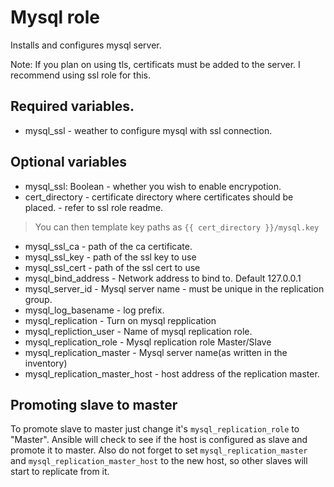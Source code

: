 # Mysql role

Installs and configures mysql server.

Note: If you plan on using tls, certificats must be added to the server.
I recommend using ssl role for this.

## Required variables.

* mysql_ssl - weather to configure mysql with ssl connection.


## Optional variables

* mysql_ssl: Boolean - whether you wish to enable encrypotion.
* cert_directory - certificate directory where certificates should be placed. - refer to ssl role readme.
> You can then template key paths as ```{{ cert_directory }}/mysql.key```

* mysql_ssl_ca - path of the ca certificate.
* mysql_ssl_key - path of the ssl key to use
* mysql_ssl_cert - path of the ssl cert to use
* mysql_bind_address - Network address to bind to. Default 127.0.0.1
* mysql_server_id - Mysql server name - must be unique in the replication group.
* mysql_log_basename - log prefix.
* mysql_replication - Turn on mysql repplication
* mysql_repliction_user - Name of mysql replication role.
* mysql_replication_role - Mysql replication role Master/Slave
* mysql_replication_master - Mysql server name(as written in the inventory)
* mysql_replication_master_host - host address of the replication master.

## Promoting slave to master
To promote slave to master just change it's `mysql_replication_role` to "Master".
Ansible will check to see if the host is configured as slave and promote it to master.
Also do not forget to set `mysql_replication_master` and `mysql_replication_master_host` to the new host, so other slaves will start to replicate from it.
